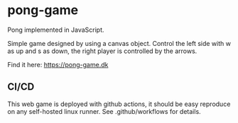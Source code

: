 # pong-game
Pong implemented in JavaScript.

Simple game designed by using a canvas object. Control the left side with w as up and s as down, the right player is controlled by the arrows.

Find it here:
https://pong-game.dk

## CI/CD
This web game is deployed with github actions, it should be easy reproduce on any self-hosted linux runner. See .github/workflows for details.
